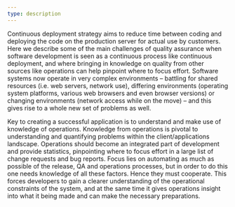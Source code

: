 ```yaml
---
type: description
---
```

Continuous deployment strategy aims to reduce time between coding and deploying the code on the production server for actual use by customers. Here we describe some of the main challenges of quality assurance when software development is seen as a continuous process like continuous deployment, and where bringing in knowledge on quality from other sources like operations can help pinpoint where to focus effort. Software systems now operate in very complex environments – battling for shared resources (i.e. web servers, network use), differing environments (operating system platforms, various web browsers and even browser versions) or changing environments (network access while on the move) – and this gives rise to a whole new set of problems as well. 

Key to creating a successful application is to understand and make use of knowledge of operations. Knowledge from operations is pivotal to understanding and quantifying problems within the client/applications landscape. Operations should become an integrated part of development and provide statistics, pinpointing where to focus effort in a large list of change requests and bug reports. Focus lies on automating as much as possible of the release, QA and operations processes, but in order to do this one needs knowledge of all these factors. Hence they must cooperate. This forces developers to gain a clearer understanding of the operational constraints of the system, and at the same time it gives operations insight into what it being made and can make the necessary preparations.